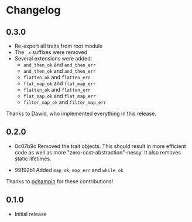 # Changelog

## 0.3.0

* Re-export all traits from root module
* The `_x` suffixes were removed
* Several extensions were added:
    * `and_then_ok` and `and_then_err`
    * `and_then_ok` and `and_then_err`
    * `flatten_ok` and `flatten_err`
    * `flat_map_ok` and `flat_map_err`
    * `flatten_ok` and `flatten_err`
    * `flat_map_ok` and `flat_map_err`
    * `filter_map_ok` and `filter_map_err`

Thanks to Dawid, who implemented everything in this release.


## 0.2.0

* 0c07b9c Removed the trait objects. This should result in more efficient code
  as well as more "zero-cost-abstraction"-nessy.
  It also removes static lifetimes.

* 99192b1 Added `map_ok`, `map_err` and `while_ok`

Thanks to [pchampin](https://github.com/pchampin) for these contributions!


## 0.1.0

* Initial release

